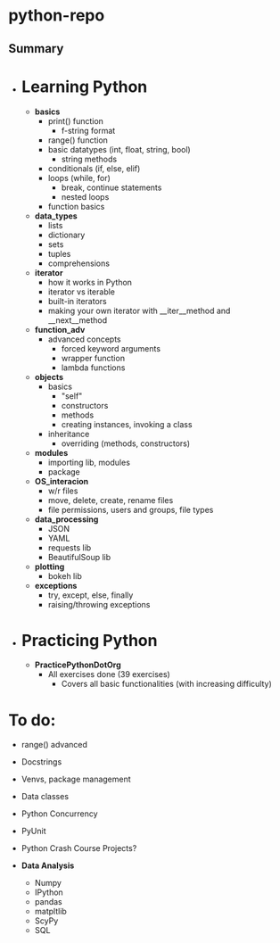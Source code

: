 # python-repo

## **Summary**
- # Learning Python
    - **basics**
        - print() function
            - f-string format
        - range() function
        - basic datatypes (int, float, string, bool)
            - string methods
        - conditionals (if, else, elif)
        - loops (while, for)
            - break, continue statements
            - nested loops
        - function basics
    - **data_types**
        - lists
        - dictionary
        - sets
        - tuples
        - comprehensions
    - **iterator**
        - how it works in Python
        - iterator vs iterable
        - built-in iterators
        - making your own iterator with __iter__method and __next__method
    - **function_adv**
        - advanced concepts
            - forced keyword arguments
            - wrapper function
            - lambda functions
    - **objects**
        - basics
            - "self"
            - constructors
            - methods
            - creating instances, invoking a class
        - inheritance
            - overriding (methods, constructors)
    - **modules**
        - importing lib, modules
        - package
    - **OS_interacion**
        - w/r files
        - move, delete, create, rename files
        - file permissions, users and groups, file types
    - **data_processing**
        - JSON
        - YAML
        - requests lib
        - BeautifulSoup lib
    - **plotting**
        - bokeh lib
    - **exceptions**
        - try, except, else, finally
        - raising/throwing exceptions
    
- # Practicing Python
    - **PracticePythonDotOrg**
        - All exercises done (39 exercises)
            - Covers all basic functionalities (with increasing difficulty) 
       
# To do:
- range() advanced
- Docstrings
- Venvs, package management
- Data classes
- Python Concurrency
- PyUnit
- Python Crash Course Projects?

- **Data Analysis**
    - Numpy
    - IPython
    - pandas
    - matpltlib
    - ScyPy
    - SQL


